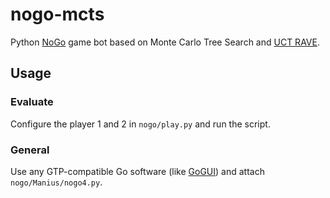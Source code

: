 # nogo-mcts
Python [NoGo](https://boardgamegeek.com/boardgame/151419/nogo) game bot based on Monte Carlo Tree Search and [UCT RAVE](https://www.cs.utexas.edu/~pstone/Courses/394Rspring11/resources/mcrave.pdf).

## Usage
### Evaluate
Configure the player 1 and 2 in `nogo/play.py` and run the script.

### General
Use any GTP-compatible Go software (like [GoGUI](https://github.com/Remi-Coulom/gogui)) and attach `nogo/Manius/nogo4.py`.
